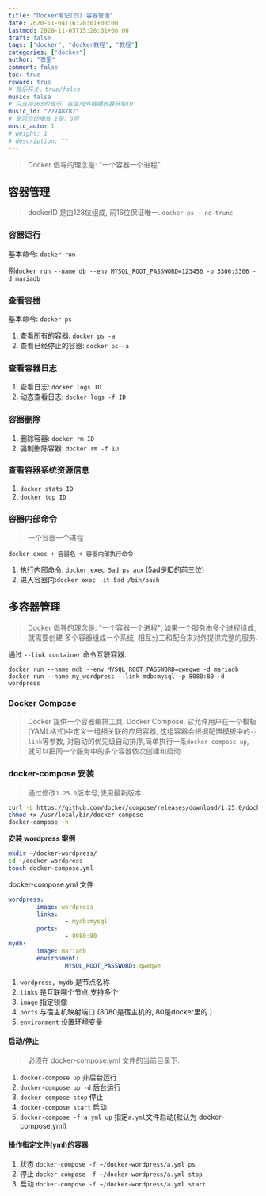 ```yaml
---
title: "Docker笔记(四) 容器管理"
date: 2020-11-04T16:28:01+08:00
lastmod: 2020-11-05T15:28:01+08:00
draft: false
tags: ["docker", "docker教程", "教程"]
categories: ["docker"]
author: "百里"
comment: false
toc: true
reward: true
# 音乐开关，true/false
music: false
# 只支持163的音乐，在生成外链播放器获取ID
music_id: "22748787"
# 是否自动播放 1是，0否
music_auto: 1
# weight: 1
# description: ""
---
```

> Docker 倡导的理念是: “一个容器一个进程”

## 容器管理

> dockerID 是由128位组成, 前16位保证唯一. `docker ps --no-trunc`

### 容器运行
基本命令: `docker run`

例`docker run --name db --env MYSQL_ROOT_PASSWORD=123456 -p 3306:3306 -d mariadb`

### 查看容器
基本命令: `docker ps`
1. 查看所有的容器: `docker ps -a`
2. 查看已经停止的容器: `docker ps -a`

### 查看容器日志
1. 查看日志: `docker logs ID`
2. 动态查看日志: `docker logs -f ID`

### 容器删除
1. 删除容器: `docker rm ID`
2. 强制删除容器: `docker rm -f ID`

### 查看容器系统资源信息
1. `docker stats ID`
2. `docker top ID`

### 容器内部命令
> 一个容器一个进程 

`docker exec + 容器名 + 容器内部执行命令`

1. 执行内部命令: `docker exec 5ad ps aux` (5ad是ID的前三位)
2. 进入容器内:`docker exec -it 5ad /bin/bash`


## 多容器管理
> Docker 倡导的理念是: "一个容器一个进程", 如果一个服务由多个进程组成, 就需要创建
> 多个容器组成一个系统, 相互分工和配合来对外提供完整的服务.

通过 `--link container` 命令互联容器.

```
docker run --name mdb --env MYSQL_ROOT_PASSWORD=qweqwe -d mariadb 
docker run --name my_wordpress --link mdb:mysql -p 8080:80 -d wordpress
```

### Docker Compose
> Docker 提供一个容器编排工具. Docker Compose. 它允许用户在一个模板(YAML格式)中定义一组相关联的应用容器, 这组容器会根据配置模板中的`--link`等参数, 对启动的优先级自动排序,简单执行一条`docker-compose up`, 就可以把同一个服务中的多个容器依次创建和启动.

### docker-compose 安装
> 通过修改`1.25.0`版本号,使用最新版本

```sh
curl -L https://github.com/docker/compose/releases/download/1.25.0/docker-compose-`uname -s`-`uname -m` -o /usr/local/bin/docker-compose
chmod +x /usr/local/bin/docker-compose
docker-compose -h
```

**安装 wordpress 案例**

```sh
mkdir ~/docker-wordpress/
cd ~/docker-wordpress
touch docker-compose.yml
```
docker-compose.yml 文件
```yml
wordpress:
        image: wordpress
        links:
                - mydb:mysql
        ports:
                - 8080:80
mydb:
        image: mariadb
        environment:
                MYSQL_ROOT_PASSWORD: qweqwe
```
1. `wordpress, mydb` 是节点名称
2. `links` 是互联哪个节点.支持多个
3. `image` 指定镜像
4. `ports` 与宿主机映射端口.(8080是宿主机的, 80是docker里的.)
5. `environment` 设置环境变量

#### 启动/停止
> 必须在 docker-compose.yml 文件的当前目录下.

1. `docker-compose up` 非后台运行
2. `docker-compose up -d` 后台运行
3. `docker-compose stop` 停止
3. `docker-compose start` 启动
4. `docker-compose -f a.yml up` 指定`a.yml`文件启动(默认为 docker-compose.yml)

#### 操作指定文件(yml)的容器
1. 状态 `docker-compose -f ~/docker-wordpress/a.yml ps`
2. 停止 `docker-compose -f ~/docker-wordpress/a.yml stop`
3. 启动 `docker-compose -f ~/docker-wordpress/a.yml start`